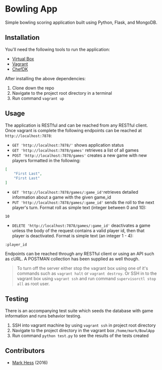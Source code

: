 # Bowling App
Simple bowling scoring application built using Python, Flask, and MongoDB.

## Installation
You'll need the following tools to run the application:

- [Virtual Box](https://www.virtualbox.org/)
- [Vagrant](https://www.vagrantup.com/downloads.html)
- [ChefDK](https://downloads.chef.io/chef-dk/)

After installing the above dependencies:

1. Clone down the repo
2. Navigate to the project root directory in a terminal
3. Run command `vagrant up`

## Usage
The application is RESTful and can be reached from any RESTful client.  Once vagrant is complete the following endpoints can be reached at `http://localhost:7878`:

- `GET 'http://localhost:7878/'` shows application status
- `GET 'http://localhost:7878/games'` retrieves a list of all games
- `POST 'http://localhost:7878/games'` creates a new game with new players formatted in the following:
```json
[
    "First Last",
    "First Last"
]
```
- `GET 'http://localhost:7878/games/:game_id'`retrieves detailed information about a game with the given game_id
- `PUT 'http://localhost:7878/games/:game_id'` sends the roll to the next player's turn.  Format roll as simple text (integer between 0 and 10):
```
10
```
- `DELETE 'http://localhost:7878/games/:game_id'` deactivates a game unless the body of the request contains a valid player id, then that player is deactivated.  Format is simple text (an integer 1 - 4):
```
:player_id
```

Endpoints can be reached through any RESTful client or using an API such as cURL.  A POSTMAN collection has been supplied as well though.

> To turn off the server either stop the vagrant box using one of it's commands such as `vagrant halt` or `vagrant destroy`.  Or SSH in to the vagrant box using `vagrant ssh` and run command `supervisorctl stop all` as root user.

## Testing
There is an accompanying test suite which seeds the database with game information and runs behavior testing.

1. SSH into vagrant machine by using `vagrant ssh` in project root directory
2. Navigate to the project directory in the vagrant box `/home/mark/BowlApp`
3. Run command `python test.py` to see the results of the tests created

## Contributors

- [Mark Hess](https://github.com/Hessmjr) (2016)

